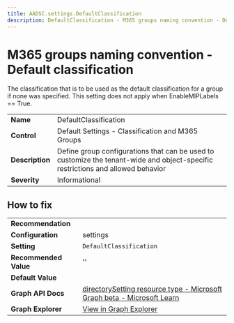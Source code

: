 ```yaml
---
title: AADSC.settings.DefaultClassification
description: DefaultClassification - M365 groups naming convention - Default classification
---
```


# M365 groups naming convention - Default classification

The classification that is to be used as the default classification for a group if none was specified. This setting does not apply when EnableMIPLabels == True.

| | |
|-|-|
| **Name** | DefaultClassification |
| **Control** | Default Settings - Classification and M365 Groups |
| **Description** | Define group configurations that can be used to customize the tenant-wide and object-specific restrictions and allowed behavior |
| **Severity** | Informational |

## How to fix
| | |
|-|-|
| **Recommendation** |  |
| **Configuration** | settings |
| **Setting** | `DefaultClassification` |
| **Recommended Value** | '' |
| **Default Value** |  |
| **Graph API Docs** | [directorySetting resource type - Microsoft Graph beta - Microsoft Learn](https://learn.microsoft.com/en-us/graph/api/resources/directorysetting) |
| **Graph Explorer** | [View in Graph Explorer](https://developer.microsoft.com/en-us/graph/graph-explorer?request=settings&method=GET&version=beta&GraphUrl=https://graph.microsoft.com) |



